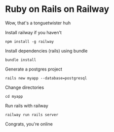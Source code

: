 # Ruby on Rails on Railway

Wow, that's a tonguetwister huh

Install railway if you haven't

`npm install -g railway`

Install dependencies (rails) using bundle

`bundle install`

Generate a postgres project

`rails new myapp --database=postgresql`

Change directories

`cd myapp`

Run rails with railway

`railway run rails server`

Congrats, you're online
